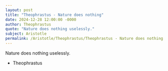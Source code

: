 ```yaml
---
layout: post
title: "Theophrastus - Nature does nothing"
date: 2024-12-28 12:00:00 -0000
author: Theophrastus
quote: "Nature does nothing uselessly."
subject: Aristotle
permalink: /Aristotle/Theophrastus/Theophrastus - Nature does nothing
---
```


Nature does nothing uselessly.

- Theophrastus
